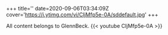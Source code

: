 +++
title=''
date=2020-09-06T03:34:09Z
cover='https://i.ytimg.com/vi/CIjMfp5e-0A/sddefault.jpg'
+++

All content belongs to GlennBeck.
{{< youtube CIjMfp5e-0A >}}
